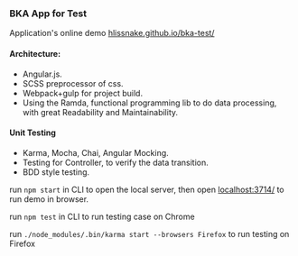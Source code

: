 ### BKA App for Test 

Application's online demo [hlissnake.github.io/bka-test/](http://hlissnake.github.io/bka-test/)

#### Architecture:
* Angular.js.
* SCSS preprocessor of css.
* Webpack+gulp for project build.
* Using the Ramda, functional programming lib to do data processing, with great Readability and Maintainability.

#### Unit Testing
* Karma, Mocha, Chai, Angular Mocking.
* Testing for Controller, to verify the data transition.
* BDD style testing.

run `npm start` in CLI to open the local server, then open [localhost:3714/](http://localhost:3714/) to run demo in browser.

run `npm test` in CLI to run testing case on Chrome

run `./node_modules/.bin/karma start --browsers Firefox` to run testing on Firefox